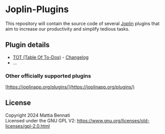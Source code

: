 # Joplin-Plugins
This repository will contain the source code of several [Joplin](https://joplinapp.org/) plugins that aim to increase our productivity and simplify tedious tasks.

## Plugin details
- [TOT (Table Of To-Dos)](/table_of_todos) - [Changelog](/table_of_todos/CHANGELOG.md)
- ...

### Other officially supported plugins
[https://joplinapp.org/plugins/](https://joplinapp.org/plugins/)

## License
Copyright 2024 Mattia Bennati  
Licensed under the GNU GPL V2: https://www.gnu.org/licenses/old-licenses/gpl-2.0.html
